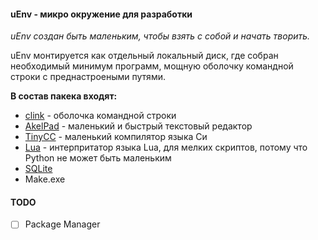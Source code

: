 #### uEnv - микро окружение для разработки
_uEnv создан быть маленьким, чтобы взять с собой и начать творить._

uEnv монтируется как отдельный локальный диск, где собран необходимый минимум программ, мощную оболочку командной строки с преднастроеными путями.

**В состав пакека входят:**
- [clink](https://mridgers.github.io/clink/) - оболочка командной строки
- [AkelPad](http://akelpad.sourceforge.net/) - маленький и быстрый текстовый редактор
- [TinyCC](http://www.bellard.org/tcc/) - маленький компилятор языка Си
- [Lua](https://www.lua.org) - интерпритатор языка Lua, для мелких скриптов, потому что Python не может быть маленьким
- [SQLite](https://www.sqlite.org/)
- Make.exe


#### TODO
- [ ] Package Manager
